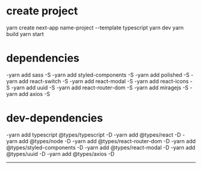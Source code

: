 # create project

yarn create next-app name-project --template typescript
yarn dev
yarn build
yarn start

# dependencies

-yarn add sass -S
-yarn add styled-components -S
-yarn add polished -S
-yarn add react-switch -S
-yarn add react-modal -S
-yarn add react-icons -S
-yarn add uuid -S
-yarn add react-router-dom -S
-yarn add miragejs -S
-yarn add axios -S

# dev-dependencies

-yarn add typescript @types/typescript -D
-yarn add @types/react -D
-yarn add @types/node -D
-yarn add @types/react-router-dom -D
-yarn add @types/styled-components -D
-yarn add @types/react-modal -D
-yarn add @types/uuid -D
-yarn add @types/axios -D

---
